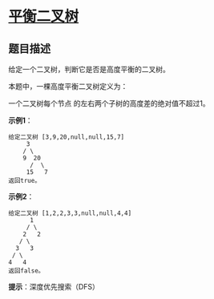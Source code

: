 # [平衡二叉树][Title]

## 题目描述

给定一个二叉树，判断它是否是高度平衡的二叉树。

本题中，一棵高度平衡二叉树定义为：

一个二叉树每个节点 的左右两个子树的高度差的绝对值不超过1。

**示例1**：

    给定二叉树 [3,9,20,null,null,15,7]
         3
        / \
        9  20
          /  \
         15   7
    返回true。

**示例2**：

    给定二叉树 [1,2,2,3,3,null,null,4,4]
          1
         / \
        2   2
       / \
      3   3
     / \
    4   4
    返回false。

**提示**：深度优先搜索（DFS）

[Title]: https://leetcode-cn.com/problems/balanced-binary-tree/description/